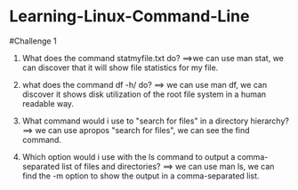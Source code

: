 # Learning-Linux-Command-Line
#Challenge 1
1. What does the command statmyfile.txt do?
==>we can use man stat, we can discover that it will show file statistics for my file.

2. what does the command df -h/ do?
==> we can use man df, we can discover it shows disk utilization of the root file system in a human readable way.

3. What command would i use to "search for files" in a directory hierarchy?
==> we can use apropos "search for files", we can see the find command.

4. Which option would i use with the ls command to output a comma-separated list of files and directories?
==> we can use man ls, we can find the -m option to show the output in a comma-separated list.
